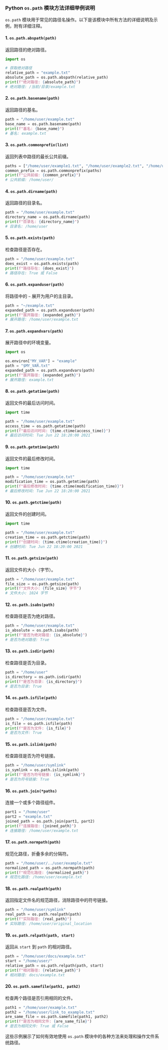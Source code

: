 ### Python `os.path` 模块方法详细举例说明

`os.path` 模块用于常见的路径名操作。以下是该模块中所有方法的详细说明及示例，附有详细注释。

#### 1. `os.path.abspath(path)`
返回路径的绝对路径。
```python
import os

# 获取绝对路径
relative_path = "example.txt"
absolute_path = os.path.abspath(relative_path)
print(f"绝对路径: {absolute_path}")
# 绝对路径: /当前/目录/example.txt
```

#### 2. `os.path.basename(path)`
返回路径的基名。
```python
path = "/home/user/example.txt"
base_name = os.path.basename(path)
print(f"基名: {base_name}")
# 基名: example.txt
```

#### 3. `os.path.commonprefix(list)`
返回列表中路径的最长公共前缀。
```python
paths = ["/home/user/example1.txt", "/home/user/example2.txt", "/home/user/docs/"]
common_prefix = os.path.commonprefix(paths)
print(f"公共前缀: {common_prefix}")
# 公共前缀: /home/user/
```

#### 4. `os.path.dirname(path)`
返回路径的目录名。
```python
path = "/home/user/example.txt"
directory_name = os.path.dirname(path)
print(f"目录名: {directory_name}")
# 目录名: /home/user
```

#### 5. `os.path.exists(path)`
检查路径是否存在。
```python
path = "/home/user/example.txt"
does_exist = os.path.exists(path)
print(f"路径存在: {does_exist}")
# 路径存在: True 或 False
```

#### 6. `os.path.expanduser(path)`
将路径中的 `~` 展开为用户的主目录。
```python
path = "~/example.txt"
expanded_path = os.path.expanduser(path)
print(f"展开路径: {expanded_path}")
# 展开路径: /home/user/example.txt
```

#### 7. `os.path.expandvars(path)`
展开路径中的环境变量。
```python
import os

os.environ["MY_VAR"] = "example"
path = "$MY_VAR.txt"
expanded_path = os.path.expandvars(path)
print(f"展开路径: {expanded_path}")
# 展开路径: example.txt
```

#### 8. `os.path.getatime(path)`
返回文件的最后访问时间。
```python
import time

path = "/home/user/example.txt"
access_time = os.path.getatime(path)
print(f"最后访问时间: {time.ctime(access_time)}")
# 最后访问时间: Tue Jun 22 18:20:00 2021
```

#### 9. `os.path.getmtime(path)`
返回文件的最后修改时间。
```python
import time

path = "/home/user/example.txt"
modification_time = os.path.getmtime(path)
print(f"最后修改时间: {time.ctime(modification_time)}")
# 最后修改时间: Tue Jun 22 18:20:00 2021
```

#### 10. `os.path.getctime(path)`
返回文件的创建时间。
```python
import time

path = "/home/user/example.txt"
creation_time = os.path.getctime(path)
print(f"创建时间: {time.ctime(creation_time)}")
# 创建时间: Tue Jun 22 18:20:00 2021
```

#### 11. `os.path.getsize(path)`
返回文件的大小（字节）。
```python
path = "/home/user/example.txt"
file_size = os.path.getsize(path)
print(f"文件大小: {file_size} 字节")
# 文件大小: 1024 字节
```

#### 12. `os.path.isabs(path)`
检查路径是否为绝对路径。
```python
path = "/home/user/example.txt"
is_absolute = os.path.isabs(path)
print(f"是否为绝对路径: {is_absolute}")
# 是否为绝对路径: True
```

#### 13. `os.path.isdir(path)`
检查路径是否为目录。
```python
path = "/home/user"
is_directory = os.path.isdir(path)
print(f"是否为目录: {is_directory}")
# 是否为目录: True
```

#### 14. `os.path.isfile(path)`
检查路径是否为文件。
```python
path = "/home/user/example.txt"
is_file = os.path.isfile(path)
print(f"是否为文件: {is_file}")
# 是否为文件: True
```

#### 15. `os.path.islink(path)`
检查路径是否为符号链接。
```python
path = "/home/user/symlink"
is_symlink = os.path.islink(path)
print(f"是否为符号链接: {is_symlink}")
# 是否为符号链接: True
```

#### 16. `os.path.join(*paths)`
连接一个或多个路径组件。
```python
part1 = "/home/user"
part2 = "example.txt"
joined_path = os.path.join(part1, part2)
print(f"连接路径: {joined_path}")
# 连接路径: /home/user/example.txt
```

#### 17. `os.path.normpath(path)`
规范化路径，折叠多余的分隔符。
```python
path = "/home/user/../user/example.txt"
normalized_path = os.path.normpath(path)
print(f"规范化路径: {normalized_path}")
# 规范化路径: /home/user/example.txt
```

#### 18. `os.path.realpath(path)`
返回指定文件名的规范路径，消除路径中的符号链接。
```python
path = "/home/user/symlink"
real_path = os.path.realpath(path)
print(f"实际路径: {real_path}")
# 实际路径: /home/user/original_location
```

#### 19. `os.path.relpath(path, start)`
返回从 `start` 到 `path` 的相对路径。
```python
path = "/home/user/docs/example.txt"
start = "/home/user/"
relative_path = os.path.relpath(path, start)
print(f"相对路径: {relative_path}")
# 相对路径: docs/example.txt
```

#### 20. `os.path.samefile(path1, path2)`
检查两个路径是否引用相同的文件。
```python
path1 = "/home/user/example.txt"
path2 = "/home/user/link_to_example.txt"
are_same_file = os.path.samefile(path1, path2)
print(f"是否为相同文件: {are_same_file}")
# 是否为相同文件: True 或 False
```

这些示例展示了如何有效地使用 `os.path` 模块中的各种方法来处理和操作文件系统路径。